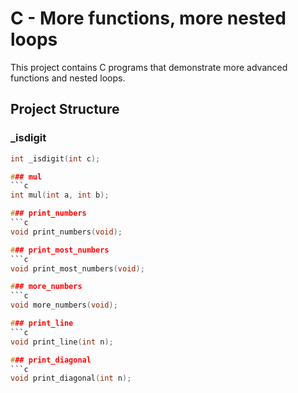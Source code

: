 # C - More functions, more nested loops

This project contains C programs that demonstrate more advanced functions and nested loops.

## Project Structure

### _isdigit
```c
int _isdigit(int c);

### mul
```c
int mul(int a, int b);

### print_numbers
```c
void print_numbers(void);

### print_most_numbers
```c
void print_most_numbers(void);

### more_numbers
```c
void more_numbers(void);

### print_line
```c
void print_line(int n);

### print_diagonal
```c
void print_diagonal(int n);
